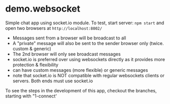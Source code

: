 # demo.websocket

Simple chat app using socket.io module. To test, start server: `npm start` and open two browsers at `http://localhost:8002/`

- Messages sent from a browser will be broadcast to all
- A "private" message will also be sent to the sender browser only (twice. custom & generic)
- The 2nd browser will only see broadcast messages
- socket.io is preferred over using websockets directly as it provides more protection & flexibility
- can have custom messages (more flexible) or generic messages 
- note that  socket.io is NOT compatible with regular websockets clients or servers. Both ends must use socket.io

To see the steps in the development of this app, checkout the branches, starting with "1-connect'